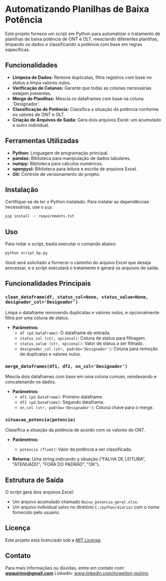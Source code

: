 # Automatizando Planilhas de Baixa Potência

Este projeto fornece um script em Python para automatizar o tratamento de planilhas de baixa potência de ONT e OLT, mesclando diferentes planilhas, limpando os dados e classificando a potência com base em regras específicas.

## Funcionalidades

- **Limpeza de Dados:** Remove duplicatas, filtra registros com base no status e limpa valores nulos.
- **Verificação de Colunas:** Garante que todas as colunas necessárias estejam presentes.
- **Merge de Planilhas:** Mescla os dataframes com base na coluna 'Designador'.
- **Classificação de Potência:** Classifica a situação da potência conforme os valores de ONT e OLT.
- **Criação de Arquivos de Saída:** Gera dois arquivos Excel: um acumulado e outro individual.

## Ferramentas Utilizadas

- **Python:** Linguagem de programação principal.
- **pandas:** Biblioteca para manipulação de dados tabulares.
- **numpy:** Biblioteca para cálculos numéricos.
- **openpyxl:** Biblioteca para leitura e escrita de arquivos Excel.
- **Git:** Controle de versionamento do projeto.

## Instalação

Certifique-se de ter o Python instalado. Para instalar as dependências necessárias, use o `pip`:

```bash
pip install -r requirements.txt
```

## Uso

Para rodar o script, basta executar o comando abaixo:

```bash
python script_bp.py
```

Você será solicitado a fornecer o caminho do arquivo Excel que deseja processar, e o script executará o tratamento e gerará os arquivos de saída.

## Funcionalidades Principais

### `clean_dataframe(df, status_col=None, status_value=None, designador_col='Designador')`
Limpa o dataframe removendo duplicatas e valores nulos, e opcionalmente filtra por uma coluna de status.

- **Parâmetros:**
  - `df (pd.DataFrame)`: O dataframe de entrada.
  - `status_col (str, opcional)`: Coluna de status para filtragem.
  - `status_value (str, opcional)`: Valor de status a ser filtrado.
  - `designador_col (str, padrão='Designador')`: Coluna para remoção de duplicatas e valores nulos.

### `merge_dataframes(df1, df2, on_col='Designador')`
Mescla dois dataframes com base em uma coluna comum, reindexando e concatenando os dados.

- **Parâmetros:**
  - `df1 (pd.DataFrame)`: Primeiro dataframe.
  - `df2 (pd.DataFrame)`: Segundo dataframe.
  - `on_col (str, padrão='Designador')`: Coluna chave para o merge.

### `situacao_potencia(potencia)`
Classifica a situação da potência de acordo com os valores de ONT.

- **Parâmetros:**
  - `potencia (float)`: Valor da potência a ser classificada.
  
- **Retorna:** Uma string indicando a situação ("FALHA DE LEITURA", "ATENUADO", "FORA DO PADRÃO", "OK").

## Estrutura de Saída

O script gera dois arquivos Excel:

- Um arquivo acumulado chamado `Baixa_potencia_geral.xlsx`.
- Um arquivo individual salvo no diretório `C:/python/diario/` com o nome fornecido pelo usuário.

## Licença

Este projeto está licenciado sob a [MIT License](LICENSE).

## Contato

Para mais informações ou dúvidas, entre em contato com: **wpquirino@gmail.com**
Linkedin: www.linkedin.com/in/welton-quirino


